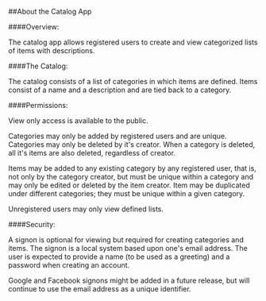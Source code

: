 
##About the Catalog App



####Overview:

The catalog app allows registered users to create and view categorized lists of items with descriptions.



####The Catalog:

The catalog consists of a list of categories in which items are defined.
Items consist of a name and a description and are tied back to a category.



####Permissions:

View only access is available to the public.

Categories may only be added by registered users and are unique.
Categories may only be deleted by it's creator.
When a category is deleted, all it's items are also deleted, regardless of creator.

Items may be added to any existing category by any registered user, that is, not only
by the category creator, but must be unique within a category and may only be edited
or deleted by the item creator.
Item may be duplicated under different categories;  they must be unique within a given
category.

Unregistered users may only view defined lists.



####Security:

A signon is optional for viewing but required for creating categories and items.
The signon is a local system based upon one's email address.
The user is expected to provide a name (to be used as a greeting) and a password
when creating an account.

Google and Facebook signons might be added in a future release, but will
continue to use the email address as a unique identifier.





